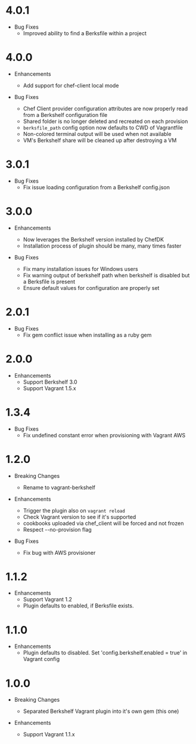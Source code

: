 # 4.0.1

* Bug Fixes
  * Improved ability to find a Berksfile within a project

# 4.0.0

* Enhancements
  * Add support for chef-client local mode

* Bug Fixes
  * Chef Client provider configuration attributes are now properly read from a Berkshelf configuration file
  * Shared folder is no longer deleted and recreated on each provision
  * `berksfile_path` config option now defaults to CWD of Vagrantfile
  * Non-colored terminal output will be used when not available
  * VM's Berkshelf share will be cleaned up after destroying a VM

# 3.0.1

* Bug Fixes
  * Fix issue loading configuration from a Berkshelf config.json

# 3.0.0

* Enhancements
  * Now leverages the Berkshelf version installed by ChefDK
  * Installation process of plugin should be many, many times faster

* Bug Fixes
  * Fix many installation issues for Windows users
  * Fix warning output of berkshelf path when berkshelf is disabled but a Berksfile is present
  * Ensure default values for configuration are properly set

# 2.0.1

* Bug Fixes
  * Fix gem conflict issue when installing as a ruby gem

# 2.0.0

* Enhancements
  * Support Berkshelf 3.0
  * Support Vagrant 1.5.x

# 1.3.4

* Bug Fixes
  * Fix undefined constant error when provisioning with Vagrant AWS

# 1.2.0

* Breaking Changes
  * Rename to vagrant-berkshelf

* Enhancements
  * Trigger the plugin also on `vagrant reload`
  * Check Vagrant version to see if it's supported
  * cookbooks uploaded via chef_client will be forced and not frozen
  * Respect --no-provision flag

* Bug Fixes
  * Fix bug with AWS provisioner

# 1.1.2

* Enhancements
  * Support Vagrant 1.2
  * Plugin defaults to enabled, if Berksfile exists.

# 1.1.0

* Enhancements
  * Plugin defaults to disabled. Set 'config.berkshelf.enabled = true' in Vagrant config

# 1.0.0

* Breaking Changes
  * Separated Berkshelf Vagrant plugin into it's own gem (this one)

* Enhancements
  * Support Vagrant 1.1.x
